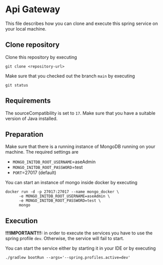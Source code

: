 # Api Gateway

This file describes how you can clone and execute this spring service on your local machine.

## Clone repository

Clone this repository by executing

```
git clone <repository-url>
```

Make sure that you checked out the branch `main` by executing

```
git status
```

## Requirements

The sourceCompatibility is set to `17`. Make sure that you have a suitable version of Java installed.

## Preparation

Make sure that there is a running instance of MongoDB running on your machine.
The required settings are
- `MONGO_INITDB_ROOT_USERNAME`=aseAdmin
- `MONGO_INITDB_ROOT_PASSWORD`=test
- `PORT`=27017 (default)

You can start an instance of mongo inside docker by executing

```
docker run -d -p 27017:27017 --name mongo_docker \
      -e MONGO_INITDB_ROOT_USERNAME=aseAdmin \
      -e MONGO_INITDB_ROOT_PASSWORD=test \
      mongo
```

## Execution
**!!!IMPORTANT!!!:** in order to execute the services you have to use the spring profile `dev`. Otherwise, the service will fail to start.

You can start the service either by starting it in your IDE or by executing

```
./gradlew bootRun --args='--spring.profiles.active=dev'
```